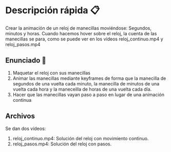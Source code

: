 # Descripción rápida 📋

Crear la animación de un reloj de manecillas moviéndose: Segundos, minutos y horas.
Cuando hacemos hover sobre el reloj, la cuenta de las manecillas se para, como se puede ver en los vídeos reloj_continuo.mp4 y reloj_pasos.mp4


## Enunciado 📒

1. Maquetar el reloj con sus manecillas
2. Animar las manecillas mediante keyframes de forma que la manecilla de segundos de una vuelta cada minuto, la manecilla de minutos de una vuelta cada hora y la maneceilla de horas de una vuelta cada día.
3. Hacer que las manecillas vayan paso a paso en lugar de una animación continua

## Archivos 
Se dan dos vídeos:
1. reloj_continuo.mp4: Solución del reloj con movimiento continuo.
2. reloj_pasos.mp4: Solución del reloj con pasos. 